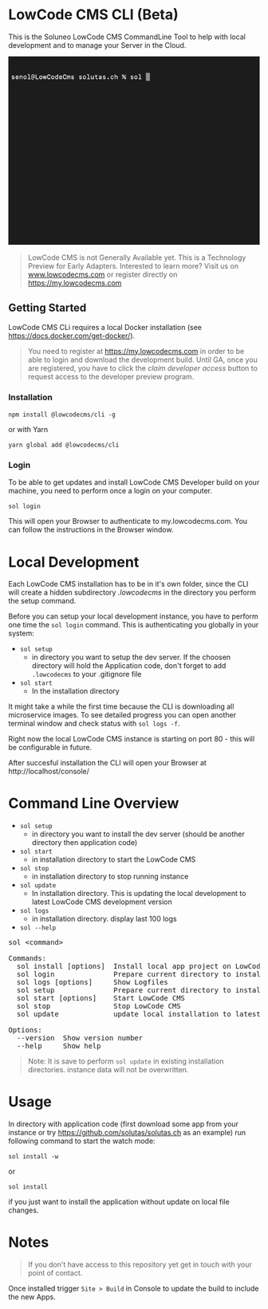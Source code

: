 # LowCode CMS CLI (Beta)

This is the Soluneo LowCode CMS CommandLine Tool to help with local development and to manage your Server in the Cloud.

![alt text](https://github.com/lowcodecms/soluneo-cli/raw/main/sol-cli.gif)

> LowCode CMS is not Generally Available yet. This is a Technology Preview for Early Adapters.
> Interested to learn more? Visit us on www.lowcodecms.com or register directly on https://my.lowcodecms.com

## Getting Started

LowCode CMS CLi requires a local Docker installation (see https://docs.docker.com/get-docker/).

> You need to register at https://my.lowcodecms.com in order to be able to login and download the development build. Until GA, once you are registered, you have to click the _claim developer access_ button to request access to the developer preview program. 

### Installation

```shell
npm install @lowcodecms/cli -g 
```
or with Yarn

```shell
yarn global add @lowcodecms/cli
```

### Login
To be able to get updates and install LowCode CMS Developer build on your machine, you need to perform once a login on your computer.

```shell
sol login
```

This will open your Browser to authenticate to my.lowcodecms.com. You can follow the instructions in the Browser window.


# Local Development

Each LowCode CMS installation has to be in it's own folder, since the CLI will create a hidden subdirectory _.lowcodecms_ in the directory you perform the setup command.

Before you can setup your local development instance, you have to 
perform one time the ```sol login``` command. This is authenticating you globally in your system:

- ```sol setup```
  - in directory you want to setup the dev server. If the choosen directory will hold the Application code, don't forget to add ```.lowcodecms``` to your .gitignore file
- ```sol start```
  - In the installation directory

It might take a while the first time because the CLI is downloading all microservice images. To see detailed progress you can open another terminal window and check status with ```sol logs -f```.

Right now the local LowCode CMS instance is starting on port 80 - this will be configurable in future.

After succesful installation the CLI will open your Browser at http://localhost/console/


# Command Line Overview
- ```sol setup```
  - in directory you want to install the dev server (should be another directory then application code)
- ```sol start```
  - in installation directory to start the LowCode CMS
- ```sol stop```
  - in installation directory to stop running instance
- ```sol update```
  - In installation directory. This is updating the local development to latest LowCode CMS development version
- ```sol logs```
  - in installation directory. display last 100 logs
- ```sol --help```

<pre>
sol &lt;command&gt;

Commands:
  sol install [options]  Install local app project on LowCode CMS Server
  sol login              Prepare current directory to install LowCode CMS
  sol logs [options]     Show Logfiles
  sol setup              Prepare current directory to install LowCode CMS
  sol start [options]    Start LowCode CMS
  sol stop               Stop LowCode CMS
  sol update             update local installation to latest Cloud version.

Options:
  --version  Show version number                                       [boolean]
  --help     Show help                                                 [boolean]
</pre>

> Note: It is save to perform ```sol update``` in existing installation directories. instance data will not be overwritten.


# Usage

In directory with application code (first download some app from your instance or try https://github.com/solutas/solutas.ch as an example) run following command to start the watch mode:

```
sol install -w
```

or 

```
sol install
```

if you just want to install the application without update on local file changes.

# Notes
> If you don't have access to this repository yet get in touch with your point of contact. 

Once installed trigger ```Site > Build``` in Console to update the build to include the new Apps.
